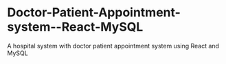 # Doctor-Patient-Appointment-system--React-MySQL
A hospital system with doctor patient appointment system using React and MySQL
